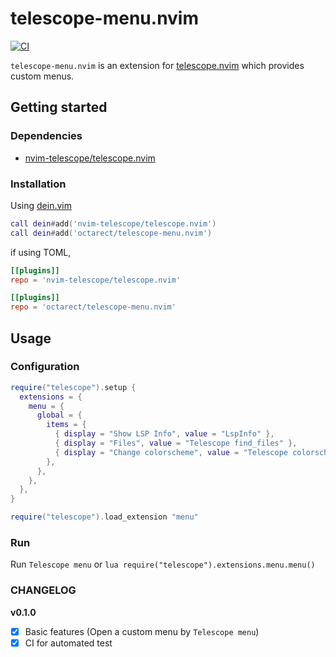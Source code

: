 # telescope-menu.nvim

[![CI](https://github.com/octarect/telescope-menu.nvim/actions/workflows/ci.yml/badge.svg)](https://github.com/octarect/telescope-menu.nvim/actions/workflows/ci.yml)

`telescope-menu.nvim` is an extension for [telescope.nvim](https://github.com/nvim-telescope/telescope.nvim) which provides custom menus.

## Getting started

### Dependencies

- [nvim-telescope/telescope.nvim](https://github.com/nvim-telescope/telescope.nvim)

### Installation

Using [dein.vim](https://github.com/Shougo/dein.vim)

```lua
call dein#add('nvim-telescope/telescope.nvim')
call dein#add('octarect/telescope-menu.nvim')
```

if using TOML,

```toml
[[plugins]]
repo = 'nvim-telescope/telescope.nvim'

[[plugins]]
repo = 'octarect/telescope-menu.nvim'
```

## Usage

### Configuration

```lua
require("telescope").setup {
  extensions = {
    menu = {
      global = {
        items = {
          { display = "Show LSP Info", value = "LspInfo" },
          { display = "Files", value = "Telescope find_files" },
          { display = "Change colorscheme", value = "Telescope colorscheme" },
        },
      },
    },
  },
}

require("telescope").load_extension "menu"
```

### Run

Run `Telescope menu` or `lua require("telescope").extensions.menu.menu()`

### CHANGELOG

**v0.1.0**

- [x] Basic features (Open a custom menu by `Telescope menu`)
- [x] CI for automated test

